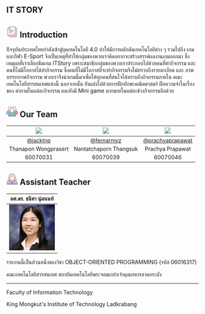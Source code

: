 ## IT STORY 

## <img src="/image/Introduction.png" width="30"> Introduction
ปัจจุบันประเทศไทยกำลังเข้าสู่ยุคเทคโนโลยี 4.0 ทำให้มีการผลักดันเทคโนโลยีต่าง ๆ รวมไปถึง เกมและกีฬา E-Sport จึงเป็นเหตุที่ทำให้กลุ่มของพวกเราคิดอยากจะสร้างสรรค์ผลงานเกมออกมา ซึ่งเหตุผลที่เราเลือกธีมเกม ITStory เพราะสมาชิกกลุ่มของพวกเราประกอบไปด้วยคนที่ทำกิจกรรม และ คนที่ไม่มีโอกาสได้ทำกิจกรรม ซึ่งคนที่ไม่มีโอกาสที่จะทำกิจกรรมจึงไม่ทราบถึงรายละเอียด และ ภาพบรรยากาศกิจกรรม พวกเราจึงนำเกมนี้มาเพื่อให้ทุกคนที่สนใจได้ทราบถึงกิจกรรมภายใน คณะเทคโนโลยีสารสนเทศแห่งนี้ นอกจากนั้น ยังแฝงไปด้วยการฝึกทักษะคณิตศาสตร์ ฝึกความจำในเรื่องของ คำถามในแต่ละกิจกรรม และยังมี Mini game มากมายในแต่ละช่วงกิจกรรมอีกด้วย




## <img src="/image/Ourteam.png" width="30"> Our Team
|<a href="https://www.facebook.com/no.jk21"><img src="https://scontent.fbkk2-8.fna.fbcdn.net/v/t1.0-9/46076581_2173350926253828_1114311823085010944_n.jpg?_nc_cat=109&_nc_ht=scontent.fbkk2-8.fna&oh=661f6e70e4f4e7bdaac9f83310559f9c&oe=5CD81222" width="100px"></a>  |<a href="https://www.facebook.com/fernarmyz"><img src="https://scontent.fbkk2-8.fna.fbcdn.net/v/t1.0-9/26113832_1373109332816370_6042936683672189619_n.jpg?_nc_cat=105&_nc_ht=scontent.fbkk2-8.fna&oh=16d75ec9f8c1fdcffdd7a943fc6ebc0d&oe=5C93C46D" width="100px"></a>  |<a href="https://www.facebook.com/prachya.prapawat"><img src="https://scontent.fbkk2-8.fna.fbcdn.net/v/t1.0-9/22815523_1233968906709298_3388605270727140154_n.jpg?_nc_cat=100&_nc_ht=scontent.fbkk2-8.fna&oh=2bcbcb9111da30b5dd1aff77222ca2fb&oe=5CA481E0" width="100px"></a>|
|:-:|:-:|:-:|
|[@jacktnp](https://github.com/jacktnp)|[@fernarmyz](https://github.com/fernarmyz)|[@prachyaprapawat](https://github.com/prachyaprapawat)|
|Thanapon Wongprasert|Nantatchaporn Thangsuk|Prachya Prapawat|
|60070031|60070039|60070046|


## <img src="/image/Teacher.png" width="30"> Assistant Teacher
|ผศ.ดร. ธนิศา นุ่มนนท์|
|:-:|
|![](/image/Aj.Thanisa.png)|

รายงานนี้เป็นส่วนหนึ่งของวิชา OBJECT-ORIENTED PROGRAMMING (รหัส 06016317)

คณะเทคโนโลยีสารสนเทศ สถาบันเทคโนโลยีพระจอมเกล้าเจ้าคุณทหารลาดกระบัง

---
Faculty of Information Technology

King Mongkut's Institute of Technology Ladkrabang
